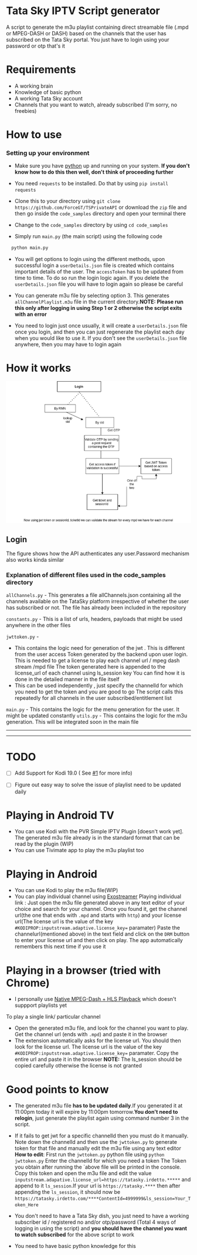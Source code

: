 # Tata Sky IPTV Script generator

A script to generate the m3u playlist containing direct streamable file (.mpd or MPEG-DASH or DASH) based on the channels that the user has subscribed on the Tata Sky portal. You just have to login using your password or otp that's it

# Requirements

+ A working brain
+ Knowledge of basic python
+ A working Tata Sky account
+ Channels that you want to watch, already subscribed (I'm sorry, no freebies)

# How to use

### Setting up your environment

+ Make sure you have [python](https://www.python.org/downloads/) up and running on your system. **If you don't know how to do this then well, don't think of proceeding further**
+ You need `requests` to be installed. Do that by using ``pip install requests``
    

+ Clone this to your directory using ```git clone https://github.com/ForceGT/TSPrivateAPI``` or download the `zip` file and then go inside the `code_samples` directory and open your terminal there
+ Change to the ```code_samples``` directory by using  ```cd code_samples```
+ Simply run ```main.py``` (the main script) using the following code
```python
  python main.py
```
+ You will get options to login using the different methods, upon successful login a ```userDetails.json``` file is created which contains important details of the user. The ```accessToken``` has to be updated from time to time. To do so run the login logic again. If you delete the ```userDetails.json``` file you will have to login again so please be careful 

+ You can generate m3u file by selecting option 3. This generates ```allChannelPlaylist.m3u``` file in the current directory.**NOTE: Please run this only after logging in using Step 1 or 2 otherwise the script exits with an error**

+ You need to login just once usually, it will create a `userDetails.json` file once you login, and then you can just regenerate the playlist each day when you would like to use it. If you don't see the `userDetails.json` file anywhere, then you may have to login again

# How it works

![](images/tsky.png)


## Login 
The figure shows how the API authenticates any user.Password mechanism also works kinda similar

### Explanation of different files used in the code_samples directory

```allChannels.py``` - This generates a file allChannels.json containing all the channels available on the TataSky platform irrespective of whether the user has subscribed or not. The file has already been included in the repository

```constants.py``` - This is a list of urls, headers, payloads that might be used anywhere in the other files

```jwttoken.py``` - 
+ This contains the logic need for generation of the jwt . This is different from the user access Token generated by the backend upon user login. This is needed to get a license to play each channel url / mpeg dash stream /mpd file
The token generated here is appended to the license_url of each channel using ls_session key
You can find how it is done in the detailed manner in the file itself
+ This can be used independently , just specify the channelId for which you need to get the token and you are good to go
The script calls this repeatedly for all channels in the user subscribed/entitlement list

```main.py``` - This contains the logic for the menu generation for the user. It might be updated constantly
```utils.py``` - This contains the logic for the m3u generation. This will be integrated soon in the main file


<hr>
<hr>

# TODO

- [ ] Add Support for Kodi 19.0 ( See [#1](https://github.com/ForceGT/TSPrivateAPI/issues/2) for more info)
- [ ] Figure out easy way to solve the issue of playlist need to be updated daily





# Playing in Android TV

+ You can use Kodi with the PVR Simple IPTV Plugin [doesn't work yet]. The generated m3u file already is in the standard format that can be read by the plugin (WIP)
+ You can use Tivimate app to play the m3u playlist too

# Playing in Android 
+ You can use Kodi to play the m3u file(WIP)
+ You can play individual channel using [Exostreamer](https://play.google.com/store/apps/details?id=com.mtdeer.exostreamr) 
Playing individual link :
Just open the m3u file generated above in any text editor of your choice and search for your channel. Once you found it, get the channel url(the one that ends with `.mpd` and starts with `http`) and your license url(The license url is the value of the key ```#KODIPROP:inputstream.adaptive.license_key=``` paramater)
Paste the channelurl(mentioned above) in the text field and click on the `DRM` button to enter your license url and then click on play. The app automatically remembers this next time if you use it

# Playing in a browser (tried with Chrome)

+ I personally use [Native MPEG-Dash + HLS Playback](https://chrome.google.com/webstore/detail/native-mpeg-dash-%20-hls-pl/cjfbmleiaobegagekpmlhmaadepdeedn) which doesn't suppport playlists yet

To play a single link/ particular channel
+ Open the generated m3u file, and look for the channel you want to play. Get the channel url (ends with ```.mpd```) and paste it in the browser
+ The extension automatically asks for the license url. You should then look for the license url. The license url is the value of the key ```#KODIPROP:inputstream.adaptive.license_key=``` paramater. Copy the entire url and paste it in the browser
**NOTE:** The ls_session should be copied carefully otherwise the license is not granted


# Good points to know

+ The generated m3u file **has to be updated daily**.If you generated it at 11:00pm today it will expire by 11:00pm tomorrow.**You don't need to relogin**, just generate the playlist again using command number 3 in the script.

+   If it fails to get jwt for a specific channelId then you must do it manually. Note down the channelId and then use the ```jwttoken.py``` to generate token for that file and manually edit the m3u file using any text editor
**How to edit**: 
First run the ```jwttoken.py``` python file using ```python jwttoken.py```
Enter the channelId for which you need a token
The Token you obtain after running the `above file will be printed in the console.
Copy this token and open the m3u file and edit the value ```inputstream.adapative.license_url=https://tatasky.irdetto.*****``` and append to it ```ls_session```.If your url is ```https://tatasky.****``` then after appending the ```ls_session```, it should now be ```https://tatasky.irdetto.com/****ContentId=4999999&ls_session=Your_Token_Here```

+ You don't need to have a Tata Sky dish, you just need to have a working subscriber id / registered no and/or otp/password (Total 4 ways of logging in using the script) and **you should have the channel you want to watch subscribed** for the above script to work
+ You need to have basic python knowledge for this


